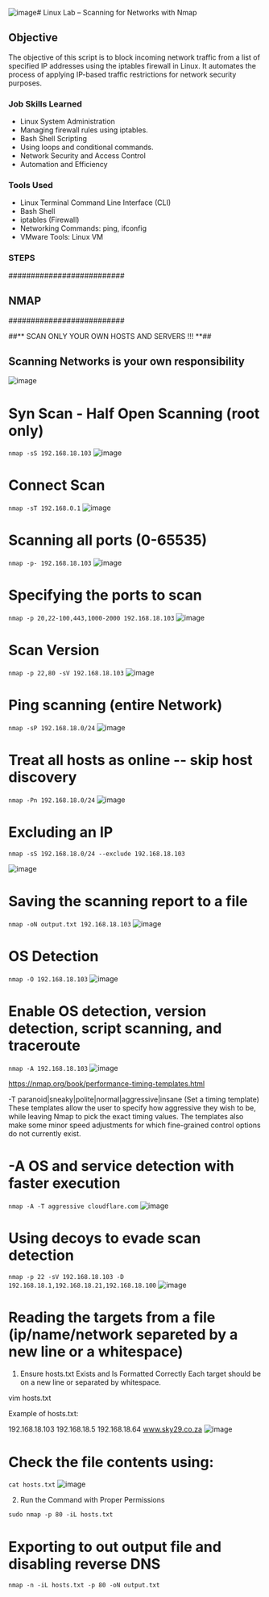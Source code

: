![image](https://github.com/user-attachments/assets/75a38a5e-96dd-416e-be09-d5ca966c7226)# Linux Lab – Scanning for Networks with Nmap
## Objective

The objective of this script is to block incoming network traffic from a list of specified IP addresses using the iptables firewall in Linux. It automates the process of applying IP-based traffic restrictions for network security purposes.

### Job Skills Learned

- Linux System Administration
- Managing firewall rules using iptables.
- Bash Shell Scripting
- Using loops and conditional commands.
- Network Security and Access Control
- Automation and Efficiency


### Tools Used

- Linux Terminal Command Line Interface (CLI)
- Bash Shell
- iptables (Firewall)
- Networking Commands: ping, ifconfig
- VMware Tools: Linux VM

### STEPS

##########################
## NMAP
##########################
 
##** SCAN ONLY YOUR OWN HOSTS AND SERVERS !!! **##
## Scanning Networks is your own responsibility ##
![image](https://github.com/user-attachments/assets/8877f4d6-ec2c-46cf-92a0-87525e55508f)
 
 
# Syn Scan - Half Open Scanning (root only)
`nmap -sS 192.168.18.103`
![image](https://github.com/user-attachments/assets/be63e656-396f-40d4-90c7-3750166d51d1)
 
 
# Connect Scan
`nmap -sT 192.168.0.1`
 ![image](https://github.com/user-attachments/assets/15c93ea7-c924-4c9a-9e37-e23a8f69939f)
 

# Scanning all ports (0-65535)
`nmap -p- 192.168.18.103`
![image](https://github.com/user-attachments/assets/48dcdd15-3e34-45dc-baee-3751949f05ae)
  

# Specifying the ports to scan
`nmap -p 20,22-100,443,1000-2000 192.168.18.103`
![image](https://github.com/user-attachments/assets/58536caf-f422-47f3-88e1-362af90b2907)
 
 
# Scan Version
`nmap -p 22,80 -sV 192.168.18.103`
![image](https://github.com/user-attachments/assets/cd4c46d5-bcb0-4ce4-ab3a-b56d60ab0c31)
 
 
# Ping scanning (entire Network)
`nmap -sP 192.168.18.0/24`
![image](https://github.com/user-attachments/assets/b060b0cf-ab35-4ea1-acd8-a9cc2f99242e)
 
 
# Treat all hosts as online -- skip host discovery
`nmap -Pn 192.168.18.0/24`
![image](https://github.com/user-attachments/assets/0a421877-7dc0-4859-ad88-802a23c31ff9)
 
 
# Excluding an IP
`nmap -sS 192.168.18.0/24 --exclude 192.168.18.103`

![image](https://github.com/user-attachments/assets/88d93c03-a758-4e99-abb3-dcbbebb8bae5)
 
 
# Saving the scanning report to a file
`nmap -oN output.txt 192.168.18.103`
![image](https://github.com/user-attachments/assets/db7133d2-4ff6-4fed-a9cf-0bfe70386701)
  

# OS Detection
`nmap -O 192.168.18.103`
![image](https://github.com/user-attachments/assets/447572e0-c2cd-4ce5-a52a-82397f2a9455)
 
 
# Enable OS detection, version detection, script scanning, and traceroute
`nmap -A 192.168.18.103`
![image](https://github.com/user-attachments/assets/d551a7af-4fd0-4e49-8fc2-4e6d1dbe5233)
 
 
https://nmap.org/book/performance-timing-templates.html
 
-T paranoid|sneaky|polite|normal|aggressive|insane (Set a timing template)
These templates allow the user to specify how aggressive they wish to be, while leaving Nmap to pick the exact
timing values. The templates also make some minor speed adjustments for which fine-grained control options do
not currently exist.
 
# -A OS and service detection with faster execution
`nmap -A -T aggressive cloudflare.com`
![image](https://github.com/user-attachments/assets/3b49b005-20f7-4427-97c0-98147c7f2e77)
 
 
# Using decoys to evade scan detection
`nmap -p 22 -sV 192.168.18.103 -D 192.168.18.1,192.168.18.21,192.168.18.100`
![image](https://github.com/user-attachments/assets/eac3d6ee-c15a-43a6-9f63-e5c2cb8771ee)
  
 
# Reading the targets from a file (ip/name/network separeted by a new line or a whitespace)

1. Ensure hosts.txt Exists and Is Formatted Correctly
Each target should be on a new line or separated by whitespace.

vim hosts.txt

Example of hosts.txt:

192.168.18.103
192.168.18.5
192.168.18.64
www.sky29.co.za
![image](https://github.com/user-attachments/assets/606c32aa-7f56-47f6-9d8f-1453620c446b)

 

# Check the file contents using:

`cat hosts.txt`
![image](https://github.com/user-attachments/assets/50f19cad-cc6e-424c-8ee7-7d887cdd7ee7)
 
2. Run the Command with Proper Permissions

`sudo nmap -p 80 -iL hosts.txt `
 
 
# Exporting to out output file and disabling reverse DNS
`nmap -n -iL hosts.txt -p 80 -oN output.txt`
 
